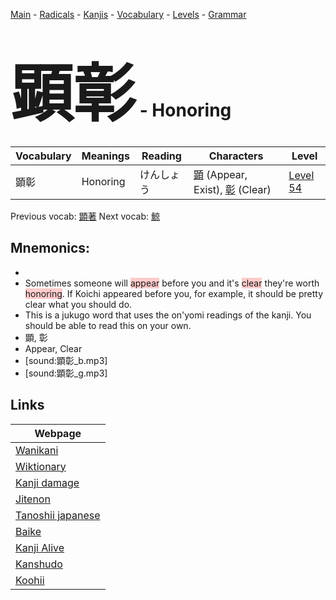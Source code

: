 <style> bigfont {font-size: 100px}</style>
[Main](../README.md) -
[Radicals](../radicals.md) -
[Kanjis](../kanjis.md) -
[Vocabulary](../vocabulary.md) -
[Levels](../levels.md) -
[Grammar](../grammar.md)
# <bigfont> 顕彰</bigfont> - Honoring 

| Vocabulary | Meanings | Reading | Characters | Level |
| --- | --- | --- | --- | --- |
| 顕彰 | Honoring | けんしょう |  [顕](../kanjis/顕.md) (Appear, Exist), [彰](../kanjis/彰.md) (Clear) | [Level 54](../levels/wk_level54.md) |

Previous vocab: [顕著](顕著.md) Next vocab: [鯨](鯨.md) 

## Mnemonics:

* 
* Sometimes someone will <span style="background-color:#ffcccb"> appear</span> before you and it's <span style="background-color:#ffcccb"> clear</span> they're worth <span style="background-color:#ffcccb"> honoring</span>. If Koichi appeared before you, for example, it should be pretty clear what you should do.
* This is a jukugo word that uses the on'yomi readings of the kanji. You should be able to read this on your own.
* 顕, 彰
* Appear, Clear
* [sound:顕彰_b.mp3]
* [sound:顕彰_g.mp3]


## Links 

| Webpage |
| --- |
| [Wanikani          ](https://www.wanikani.com/kanji/顕彰) |
| [Wiktionary        ](https://en.wiktionary.org/wiki/顕彰) |
| [Kanji damage      ](http://www.kanjidamage.com/kanji/search?utf8=✓&q=顕彰) |
| [Jitenon           ](https://jitenon.com/kanji/顕彰) |
| [Tanoshii japanese ](https://www.tanoshiijapanese.com/dictionary/kanji.cfm?k=顕彰) |
| [Baike             ](https://baike.baidu.com/item/顕彰) |
| [Kanji Alive       ](https://app.kanjialive.com/顕彰) |
| [Kanshudo          ](https://www.kanshudo.com/searchmn?q=顕彰) |
| [Koohii            ](https://kanji.koohii.com/study/kanji/顕彰) |
